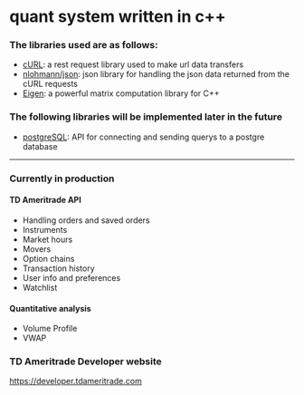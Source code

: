 # quant system written in c++

### The libraries used are as follows:
- [cURL](https://curl.haxx.se): a rest request library used to make url data transfers
- [nlohmann/json](https://github.com/nlohmann/json): json library for handling the json data returned from the cURL requests
- [Eigen](eigen.tuxfamily.org/dox): a powerful matrix computation library for C++
    
### The following libraries will be implemented later in the future
- [postgreSQL](https://www.postgresql.org): API for connecting and sending querys to a postgre database

___

### Currently in production
#### TD Ameritrade API
- Handling orders and saved orders
- Instruments
- Market hours
- Movers
- Option chains
- Transaction history
- User info and preferences
- Watchlist

#### Quantitative analysis
- Volume Profile
- VWAP

### TD Ameritrade Developer website
<https://developer.tdameritrade.com>
